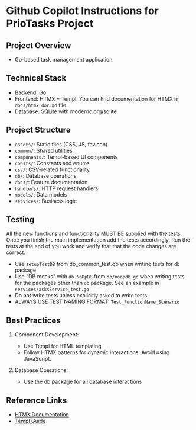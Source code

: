 # Github Copilot Instructions for PrioTasks Project

## Project Overview
- Go-based task management application

## Technical Stack
- Backend: Go
- Frontend: HTMX + Templ. You can find documentation for HTMX in `docs/htmx_doc.md` file.
- Database: SQLite with modernc.org/sqlite

## Project Structure
- `assets/`: Static files (CSS, JS, favicon)
- `common/`: Shared utilities
- `components/`: Templ-based UI components
- `consts/`: Constants and enums
- `csv/`: CSV-related functionality
- `db/`: Database operations
- `docs/`: Feature documentation
- `handlers/`: HTTP request handlers
- `models/`: Data models
- `services/`: Business logic

## Testing
All the new functions and functionality MUST BE supplied with the tests. Once you finish the main implementation add the tests accordingly. Run the tests at the end of you work and verify that that the code changes are correct.

- Use `setupTestDB` from db_common_test.go when writing tests for `db` package
- Use "DB mocks" with `db.NoOpDB` from `db/noopdb.go` when writing tests for the packages other than `db` package. See an example in `services/asksService_test.go`
- Do not write tests unless explicitly asked to write tests.
- ALWAYS USE TEST NAMING FORMAT: `Test_FunctionName_Scenario`

## Best Practices
1. Component Development:
   - Use Templ for HTML templating
   - Follow HTMX patterns for dynamic interactions. Avoid using JavaScript.

2. Database Operations:
   - Use the db package for all database interactions

## Reference Links
- [HTMX Documentation](https://htmx.org/)
- [Templ Guide](https://templ.guide/)